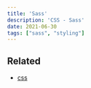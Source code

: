 ```yaml
---
title: 'Sass'
description: 'CSS - Sass'
date: 2021-06-30
tags: ["sass", "styling"]
---
```


## Related

- [css](/lang/css)
